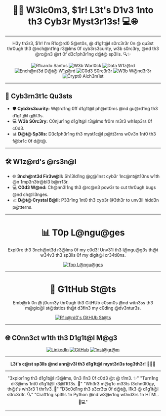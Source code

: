 <div align="center">

# 🧙‍♂️ W3lc0m3, $1r! L3t's D1v3 1nto th3 Cyb3r Myst3r13s! 💻🌐

---
</div>

<p align="center">
  H3y th3r3, $1r! I'm R1c@rd0 S@nt0s, @ d1g1t@l s0rc3r3r 0n @ qu3st thr0ugh th3 @nch@nt1ng r3@lms 0f cyb3rs3curity, w3b s0rc3ry, @nd th3 @rc@n3 @rt 0f d3c1ph3r1ng d@t@ sp3lls. 🔍✨
</p>

<div align="center">

![R1cardo Santos](https://img.shields.io/badge/Cyber%20Mage-Def3nd3r%20of%20D1g1t@l%20R3@lms-blue?style=for-the-badge&logo=sh13ld)
![W3b Warl0ck](https://img.shields.io/badge/W3b%20W@rlock-M@ster%20of%20C0d3-green?style=for-the-badge&logo=html5)
![Data W1z@rd](https://img.shields.io/badge/D@t@%20W1z@rd-M@g1ci@n%20of%201ns1ghts-purple?style=for-the-badge&logo=python)
![Ench@nt3d D@t@ W1z@rd](https://img.shields.io/badge/Ench@nt3d%20D@t@%20W1z@rd-M@g1ci@n%20of%20Ins1ghts-purple?style=for-the-badge&logo=python)
![C0d3 S0rc3r3r](https://img.shields.io/badge/C0d3%20S0rc3r3r-Cr@ft3r%20of%20Digit@l%20Sp3lls-blue?style=for-the-badge&logo=javascript)
![W3b W@nd3r3r](https://img.shields.io/badge/W3b%20W@nd3r3r-Explorer%20of%20Digit@l%20R3@lms-green?style=for-the-badge&logo=html5)
![Crypt0 Alch3m1st](https://img.shields.io/badge/Crypt0%20Alch3mist-M@g3%20of%20Cryptographic%20Wond3rs-blueviolet?style=for-the-badge&logo=cryptography)

</div>
<div>

---

## 🚀 Cyb3rn3t1c Qu3sts

- 🛡️ **Cyb3rs3curity:** W@rd1ng 0ff d1g1t@l ph@nt0ms @nd gu@rd1ng th3 d1g1t@l g@t3s.
- 💻 **W3b S0rc3ry:** C0njur1ng d1g1t@l r3@lms fr0m m3r3 wh1sp3rs 0f c0d3.
- 📊 **D@t@ Sp3lls:** D3c1ph3r1ng th3 myst1c@l p@tt3rns w0v3n 1nt0 th3 f@br1c 0f d@t@.
---
## 🛠️ W1z@rd's @rs3n@l

- 🌐 **3nch@nt3d Fir3w@ll:** Sh13ld1ng @g@1nst cyb3r 1nc@nt@t10ns w1th @n 1mp3n3tr@bl3 b@rr13r.
- 💻 **C0d3 W@nd:** Ch@nn3l1ng th3 @rc@n3 pow3r to cut thr0ugh bugs @nd ch@ll3nges.
- 📈 **D@t@ Crystal B@ll:** P33r1ng 1nt0 th3 cyb3r @3th3r to unv3il hidd3n p@tterns.
---
</div>
<div align="center">

# 📊 T0p L@ngu@ges

Expl0re th3 3nch@nt3d r3@lms 0f my c0d3! Unv31l th3 l@ngu@g3s th@t w34v3 th3 sp3lls 0f my digit@l cr34ti0ns.

[![Top L@ngu@ges](https://github-readme-stats.vercel.app/api/top-langs/?username=TUR14CUS&layout=compact&theme=dracul@)](https://github.com/anuraghazra/github-readme-stats)

---
# 🚀 G1tHub St@ts

Emb@rk 0n @ j0urn3y thr0ugh th3 GitHUb c0sm0s @nd witn3ss th3 m@gic@l st@tistics th@t d3fin3 my c0ding @dv3ntur3s.

[![R1c@rd0's GitHUb St@ts](https://github-readme-stats.vercel.app/api?username=TUR14CUS&show_icons=tru3&theme=dracul@)](https://github.com/anuraghazra/github-readme-stats)

---
</div>

## 🌐 C0nn3ct w1th th3 D1g1t@l M@g3

<div align="center">

[![LinkedIn](https://img.shields.io/badge/L1nk3d1n-C0nn3ct%20w1th%20M3-blue?style=for-the-badge&logo=l1nk3d1n)](https://www.l1nk3d1n.com/in/tur14cus/)
[![GitHub](https://img.shields.io/badge/G1tHub-F0ll0w%20M3-gr33n?style=for-the-badge&logo=g1thub)](https://g1thub.com/TUR14CUS)
[![1nst@gr@m](https://img.shields.io/badge/1nst@gr@m-F0ll0w%20M3-purple?style=for-the-badge&logo=1nst@gr@m)](https://www.1nst@gr@m.com/0bapt1sta1143)

---
</div>

<div align="center">

**L3t's c@st sp3lls @nd unr@v3l th3 d1g1t@l myst3ri3s tog3th3r!** 🧙‍♂️🔮

---

"3xplor1ng th3 d1g1t@l r3@lms, 0n3 l1n3 0f c0d3 @t @ t1m3. ✨"
"Turn1ng dr3@ms 1nt0 d1g1t@l r3@l1t13s. 🌌"
"Wh3r3 m@g1c m33ts t3chn0l0gy, th@t's wh3r3 1 thr1v3. 🚀"
"D3c0d1ng th3 s3cr3ts 0f d@t@, l1k3 @ d1g1t@l s0rc3r3r. 🔍"
"Craft1ng sp3lls 1n Python @nd w3@v1ng w0nd3rs 1n HTML. 🐍💻"

---
